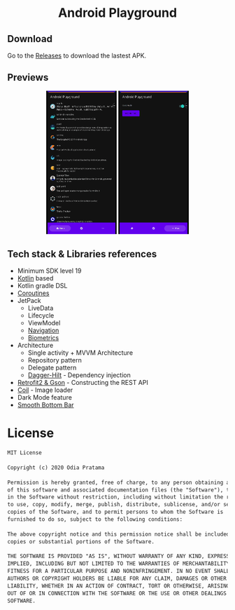 
<h1 align="center">Android Playground</h1>

## Download
Go to the [Releases](https://github.com/odiapratama/Android-Playground/releases) to download the lastest APK.

## Previews
<p align="center">
<img src="/preview/preview1.gif" width="32%"/>
<img src="/preview/preview2.gif" width="32%"/>
</p>


## Tech stack & Libraries references
- Minimum SDK level 19
- [Kotlin](https://kotlinlang.org/) based
- Kotlin gradle DSL
- [Coroutines](https://github.com/Kotlin/kotlinx.coroutines)
- JetPack
  - LiveData
  - Lifecycle
  - ViewModel
  - [Navigation](https://developer.android.com/guide/navigation)
  - [Biometrics](https://developer.android.com/training/sign-in/biometric-auth)
- Architecture
  - Single activity + MVVM Architecture
  - Repository pattern
  - Delegate pattern
  - [Dagger-Hilt](https://developer.android.com/training/dependency-injection/hilt-android) - Dependency injection
- [Retrofit2 & Gson](https://github.com/square/retrofit) - Constructing the REST API
- [Coil](https://github.com/coil-kt/coil) - Image loader
- Dark Mode feature
- [Smooth Bottom Bar](https://github.com/ibrahimsn98/SmoothBottomBar)


# License
```xml
MIT License

Copyright (c) 2020 Odia Pratama

Permission is hereby granted, free of charge, to any person obtaining a copy
of this software and associated documentation files (the "Software"), to deal
in the Software without restriction, including without limitation the rights
to use, copy, modify, merge, publish, distribute, sublicense, and/or sell
copies of the Software, and to permit persons to whom the Software is
furnished to do so, subject to the following conditions:

The above copyright notice and this permission notice shall be included in all
copies or substantial portions of the Software.

THE SOFTWARE IS PROVIDED "AS IS", WITHOUT WARRANTY OF ANY KIND, EXPRESS OR
IMPLIED, INCLUDING BUT NOT LIMITED TO THE WARRANTIES OF MERCHANTABILITY,
FITNESS FOR A PARTICULAR PURPOSE AND NONINFRINGEMENT. IN NO EVENT SHALL THE
AUTHORS OR COPYRIGHT HOLDERS BE LIABLE FOR ANY CLAIM, DAMAGES OR OTHER
LIABILITY, WHETHER IN AN ACTION OF CONTRACT, TORT OR OTHERWISE, ARISING FROM,
OUT OF OR IN CONNECTION WITH THE SOFTWARE OR THE USE OR OTHER DEALINGS IN THE
SOFTWARE.
```

